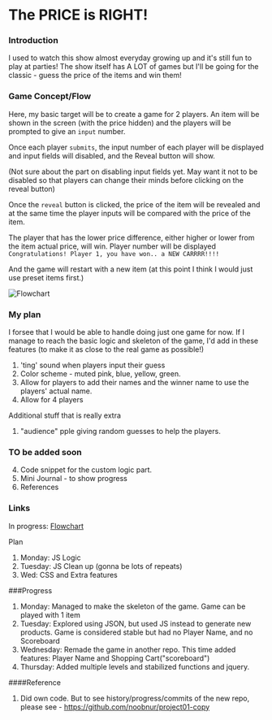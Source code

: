 <!-- [How to write readme - Markdown CheatSheet](https://github.com/adam-p/markdown-here/wiki/Markdown-Cheatsheet)  
[How to write a good readme for github repo!](https://gist.github.com/PurpleBooth/109311bb0361f32d87a2) -->


<!---
Read Me Contents

1. Title of Game
2. Basically what the game is about and how to play
3. Flowchart
4. Code snippet for the custom logic part.
5. Mini Journal - to show progress
5. References

-->

# The PRICE is RIGHT!

### Introduction
I used to watch this show almost everyday growing up and it's still fun to play at parties! The show itself has A LOT of games but I'll be going for the classic - guess the price of the items and win them!

### Game Concept/Flow

Here, my basic target will be to create a game for 2 players.
An item will be shown in the screen (with the price hidden) and the players will be prompted to give an `input` number.

Once each player `submits`, the input number of each player will be displayed and input fields will disabled, and the Reveal button will show.

(Not sure about the part on disabling input fields yet. May want it not to be disabled so that players can change their minds before clicking on the reveal button)

Once the `reveal` button is clicked, the price of the item will be revealed and at the same time the player inputs will be compared with the price of the item.

The player that has the lower price difference, either higher or lower from the item actual price, will win. Player number will be displayed `Congratulations! Player 1, you have won.. a NEW CARRRR!!!!`

And the game will restart with a new item (at this point I think I would just use preset items first.)


![Flowchart](https://www.lucidchart.com/publicSegments/view/e82f8629-795a-43fe-b5ef-3d832464ed3f/image.jpeg)



 ### My plan
 I forsee that I would be able to handle doing just one game for now. If I manage to reach the basic logic and skeleton of the game, I'd add in these features (to make it as close to the real game as possible!)
 1. 'ting' sound when players input their guess
 2. Color scheme - muted pink, blue, yellow, green.
 3. Allow for players to add their names and the winner name to use the players' actual name.
 4. Allow for 4 players

Additional stuff that is really extra
 1. "audience" pple giving random guesses to help the players.

### TO be added soon
 4. Code snippet for the custom logic part.
 5. Mini Journal - to show progress
 5. References


 ### Links
In progress: [Flowchart](https://www.lucidchart.com/documents/view/62c11fc6-3e69-4b2e-97be-ce66f73d84a1)

Plan
1. Monday: JS Logic
2. Tuesday: JS Clean up (gonna be lots of repeats)
3. Wed: CSS and Extra features


###Progress
1. Monday: Managed to make the skeleton of the game. Game can be played with 1 item
2. Tuesday: Explored using JSON, but used JS instead to generate new products. Game is considered stable but had no Player Name, and no Scoreboard
3. Wednesday: Remade the game in another repo. This time added features: Player Name and Shopping Cart("scoreboard")
4. Thursday: Added multiple levels and stabilized functions and jquery.

####Reference
1. Did own code. But to see history/progress/commits of the new repo, please see - https://github.com/noobnur/project01-copy
